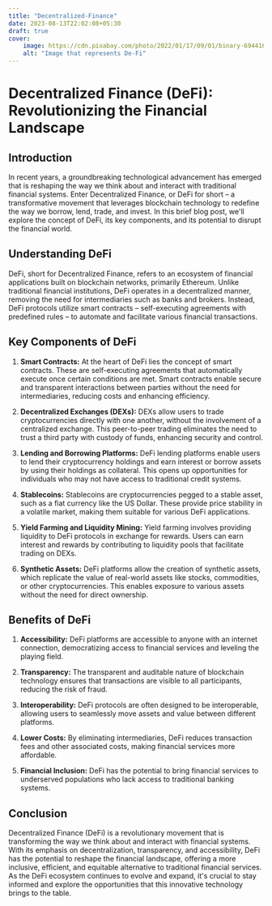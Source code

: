 ```yaml
---
title: "Decentralized-Finance"
date: 2023-08-13T22:02:08+05:30
draft: true
cover:
    image: https://cdn.pixabay.com/photo/2022/01/17/09/01/binary-6944162_1280.jpg
    alt: "Image that represents De-Fi"
---
```


# Decentralized Finance (DeFi): Revolutionizing the Financial Landscape

## Introduction

In recent years, a groundbreaking technological advancement has emerged that is reshaping the way we think about and interact with traditional financial systems. Enter Decentralized Finance, or DeFi for short – a transformative movement that leverages blockchain technology to redefine the way we borrow, lend, trade, and invest. In this brief blog post, we'll explore the concept of DeFi, its key components, and its potential to disrupt the financial world.

## Understanding DeFi

DeFi, short for Decentralized Finance, refers to an ecosystem of financial applications built on blockchain networks, primarily Ethereum. Unlike traditional financial institutions, DeFi operates in a decentralized manner, removing the need for intermediaries such as banks and brokers. Instead, DeFi protocols utilize smart contracts – self-executing agreements with predefined rules – to automate and facilitate various financial transactions.

## Key Components of DeFi

1. **Smart Contracts:** At the heart of DeFi lies the concept of smart contracts. These are self-executing agreements that automatically execute once certain conditions are met. Smart contracts enable secure and transparent interactions between parties without the need for intermediaries, reducing costs and enhancing efficiency.

2. **Decentralized Exchanges (DEXs):** DEXs allow users to trade cryptocurrencies directly with one another, without the involvement of a centralized exchange. This peer-to-peer trading eliminates the need to trust a third party with custody of funds, enhancing security and control.

3. **Lending and Borrowing Platforms:** DeFi lending platforms enable users to lend their cryptocurrency holdings and earn interest or borrow assets by using their holdings as collateral. This opens up opportunities for individuals who may not have access to traditional credit systems.

4. **Stablecoins:** Stablecoins are cryptocurrencies pegged to a stable asset, such as a fiat currency like the US Dollar. These provide price stability in a volatile market, making them suitable for various DeFi applications.

5. **Yield Farming and Liquidity Mining:** Yield farming involves providing liquidity to DeFi protocols in exchange for rewards. Users can earn interest and rewards by contributing to liquidity pools that facilitate trading on DEXs.

6. **Synthetic Assets:** DeFi platforms allow the creation of synthetic assets, which replicate the value of real-world assets like stocks, commodities, or other cryptocurrencies. This enables exposure to various assets without the need for direct ownership.

## Benefits of DeFi

1. **Accessibility:** DeFi platforms are accessible to anyone with an internet connection, democratizing access to financial services and leveling the playing field.

2. **Transparency:** The transparent and auditable nature of blockchain technology ensures that transactions are visible to all participants, reducing the risk of fraud.

3. **Interoperability:** DeFi protocols are often designed to be interoperable, allowing users to seamlessly move assets and value between different platforms.

4. **Lower Costs:** By eliminating intermediaries, DeFi reduces transaction fees and other associated costs, making financial services more affordable.

5. **Financial Inclusion:** DeFi has the potential to bring financial services to underserved populations who lack access to traditional banking systems.

## Conclusion

Decentralized Finance (DeFi) is a revolutionary movement that is transforming the way we think about and interact with financial systems. With its emphasis on decentralization, transparency, and accessibility, DeFi has the potential to reshape the financial landscape, offering a more inclusive, efficient, and equitable alternative to traditional financial services. As the DeFi ecosystem continues to evolve and expand, it's crucial to stay informed and explore the opportunities that this innovative technology brings to the table.

